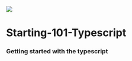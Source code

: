 
<img src="https://img.icons8.com/color/144/000000/typescript.png"/>

# Starting-101-Typescript

### Getting started with the typescript

